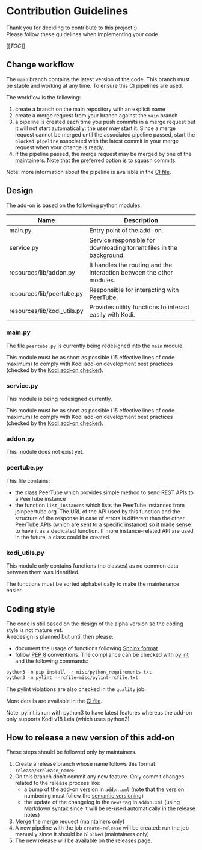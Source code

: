 # Contribution Guidelines

Thank you for deciding to contribute to this project :)  
Please follow these guidelines when implementing your code.

[[_TOC_]]

## Change workflow

The `main` branch contains the latest version of the code. This branch must be
stable and working at any time. To ensure this CI pipelines are used.

The workflow is the following:
1. create a branch on the main repository with an explicit name
1. create a merge request from your branch against the `main` branch
1. a pipeline is created each time you push commits in a merge request but it
   will not start automatically: the user may start it. Since a merge request
   cannot be merged until the associated pipeline passed, start the `blocked
   pipeline` associated with the latest commit in your merge request when your
   change is ready.
1. if the pipeline passed, the merge request may be merged by one of the
   maintainers. Note that the preferred option is to squash commits.

Note: more information about the pipeline is available in the
[CI file](.gitlab-ci.yml).

## Design

The add-on is based on the following python modules:

| Name | Description |
| ------ | ------ |
| main.py | Entry point of the add-on. |
| service.py | Service responsible for downloading torrent files in the background. |
| resources/lib/addon.py | It handles the routing and the interaction between the other modules. |
| resources/lib/peertube.py | Responsible for interacting with PeerTube. |
| resources/lib/kodi_utils.py | Provides utility functions to interact easily with Kodi. |

### main.py

The file `peertube.py` is currently being redesigned into the `main` module.

This module must be as short as possible (15 effective lines of code maximum)
to comply with Kodi add-on development best practices (checked by the
[Kodi add-on checker](https://github.com/xbmc/addon-check)).

### service.py

This module is being redesigned currently.

This module must be as short as possible (15 effective lines of code maximum)
to comply with Kodi add-on development best practices (checked by the
[Kodi add-on checker](https://github.com/xbmc/addon-check)).

### addon.py

This module does not exist yet.

### peertube.py

This file contains:
* the class PeerTube which provides simple method to send REST APIs to a
  PeerTube instance
* the function `list_instances` which lists the PeerTube instances from
  joinpeertube.org. The URL of the API used by this function and the structure
  of the response in case of errors is different than the other PeerTube APIs
  (which are sent to a specific instance) so it made sense to have it as a
  dedicated function. If more instance-related API are used in the future, a
  class could be created.

### kodi_utils.py

This module only contains functions (no classes) as no common data between them
was identified.

The functions must be sorted alphabetically to make the maintenance easier.

## Coding style

The code is still based on the design of the alpha version so the coding style
is not mature yet.  
A redesign is planned but until then please:
* document the usage of functions following [Sphinx
  format](https://www.sphinx-doc.org/en/master/usage/restructuredtext/domains.html#python-signatures)
* follow [PEP 8](https://www.python.org/dev/peps/pep-0008/) conventions. The
  compliance can be checked with [pylint](https://www.pylint.org/) and the
  following commands:

```python
python3 -m pip install -r misc/python_requirements.txt
python3 -m pylint --rcfile=misc/pylint-rcfile.txt
```

The pylint violations are also checked in the `quality` job.

More details are available in the [CI file](.gitlab-ci.yml).

Note: pylint is run with python3 to have latest features whereas the add-on
only supports Kodi v18 Leia (which uses python2)

## How to release a new version of this add-on

These steps should be followed only by maintainers.

1. Create a release branch whose name follows this format:
   `release/<release_name>`
2. On this branch don't commit any new feature. Only commit changes related to
   the release process like:
    - a bump of the add-on version in `addon.xml` (note that the version
      numbering must follow the [semantic versioning](https://semver.org/))
    - the update of the changelog in the `news` tag in `addon.xml` (using
      Markdown syntax since it will be re-used automatically in the release
      notes)
3. Merge the merge request (maintainers only)
4. A new pipeline with the job `create-release` will be created: run the job
   manually since it should be `blocked` (maintainers only)
5. The new release will be available on the releases page.
